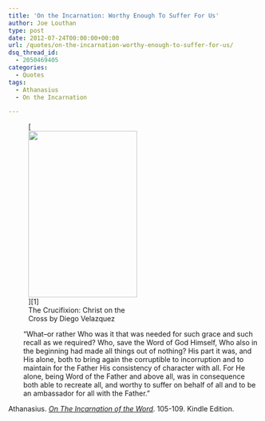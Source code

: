 ```yaml
---
title: 'On the Incarnation: Worthy Enough To Suffer For Us'
author: Joe Louthan
type: post
date: 2012-07-24T00:00:00+00:00
url: /quotes/on-the-incarnation-worthy-enough-to-suffer-for-us/
dsq_thread_id:
  - 2050469405
categories:
  - Quotes
tags:
  - Athanasius
  - On the Incarnation

---
```

<figure id="attachment_1530" style="width: 218px" class="wp-caption alignright">[<img class=" wp-image-1530 " title="Diego-Velazquez-The-Crucifixion-Christ-on-the-Cross-Oil-Painting" alt="" src="https://i0.wp.com/theologic.us/wp-content/uploads/2012/12/Diego-Velazquez-The-Crucifixion-Christ-on-the-Cross-Oil-Painting.jpg?resize=218%2C334" width="218" height="334" srcset="https://i0.wp.com/theologic.us/wp-content/uploads/2012/12/Diego-Velazquez-The-Crucifixion-Christ-on-the-Cross-Oil-Painting.jpg?w=364 364w, https://i0.wp.com/theologic.us/wp-content/uploads/2012/12/Diego-Velazquez-The-Crucifixion-Christ-on-the-Cross-Oil-Painting.jpg?resize=196%2C300 196w" sizes="(max-width: 218px) 100vw, 218px" data-recalc-dims="1" />][1]<figcaption class="wp-caption-text">The Crucifixion: Christ on the Cross by Diego Velazquez</figcaption></figure>

<p style="padding-left: 30px;">
  &#8220;What&#8211;or rather Who was it that was needed for such grace and such recall as we required? Who, save the Word of God Himself, Who also in the beginning had made all things out of nothing? His part it was, and His alone, both to bring again the corruptible to incorruption and to maintain for the Father His consistency of character with all. For He alone, being Word of the Father and above all, was in consequence both able to recreate all, and worthy to suffer on behalf of all and to be an ambassador for all with the Father.&#8221;
</p>

Athanasius. <a href="https://www.amazon.com/dp/B003CYLD5C/ref=as_li_ss_til?tag=iamlipr-20&camp=0&creative=0&linkCode=as4&creativeASIN=B003CYLD5C&adid=1S8V1F2MD1Y96Z9KJAFC&" target="_blank"><em>On The Incarnation of the Word</em></a>. 105-109. Kindle Edition.

 [1]: https://i0.wp.com/theologic.us/wp-content/uploads/2012/12/Diego-Velazquez-The-Crucifixion-Christ-on-the-Cross-Oil-Painting.jpg